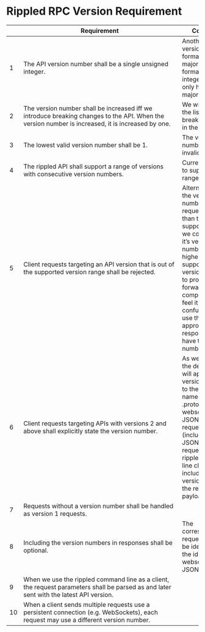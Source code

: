 # Rippled RPC Version Requirement

| | <div style="width:400px">Requirement</div> | Comments |
|- | --------------- | -------|
1| The API version number shall be a single unsigned integer. | Another popular version number format is the major.minor.patch format. Our single integer format only has the major number. 
2| The version number shall be increased iff we introduce breaking changes to the API. When the version number is increased, it is increased by one. | We will discuss the list of breaking changes in the design doc.
3| The lowest valid version number shall be 1. | The version number 0 is invalid
4| The rippled API shall support a range of versions with consecutive version numbers. | Currently we plan to support the range [1, 2]
5| Client requests targeting an API version that is out of the supported version range shall be rejected. | Alternatively, if the version number of a request is higher than the supported range, we could lower it’s version number to the highest supported version number to provide some forward compatibility. (I feel it might be confusing). If we use this approach, the responses must have the version number. 
6| Client requests targeting APIs with versions 2 and above shall explicitly state the version number. | As we will see in the design, gRPC will append the version number to the package name of the .proto files. The websocket and JSON-RPC requests (including the JSON-RPC requests sent by rippled command line clients)  will include the version number in the requests’ payloads.  
7| Requests without a version number shall be handled as version 1 requests. | 
8| Including the version numbers in responses shall be optional. | The corresponding requests should be identified by the id field for websocket and JSON-RPC.
9| When we use the rippled command line as a client, the request parameters shall be parsed as and later sent with the latest API version. | 
10| When a client sends multiple requests use a persistent connection (e.g. WebSockets), each request may use a different version number. |
